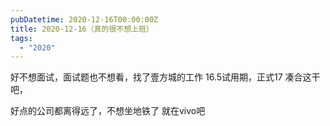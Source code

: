 ```yaml
---
pubDatetime: 2020-12-16T00:00:00Z
title: 2020-12-16（真的很不想上班）
tags:
  - "2020"
---
```


好不想面试，面试题也不想看，找了壹方城的工作  16.5试用期，正式17  凑合这干吧，

好点的公司都离得远了，不想坐地铁了
就在vivo吧

